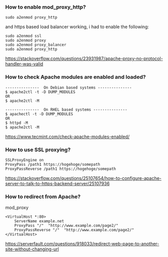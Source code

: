 ### How to enable mod_proxy_http?

```
sudo a2enmod proxy_http
```

and https based load balancer working, i had to enable the following:

```
sudo a2enmod ssl
sudo a2enmod proxy
sudo a2enmod proxy_balancer
sudo a2enmod proxy_http
```
https://stackoverflow.com/questions/23931987/apache-proxy-no-protocol-handler-was-valid

### How to check Apache modules are enabled and loaded?

```
---------------  On Debian based systems --------------- 
$ apache2ctl -t -D DUMP_MODULES   
OR 
$ apache2ctl -M
```

```
---------------  On RHEL based systems --------------- 
$ apachectl -t -D DUMP_MODULES   
OR 
$ httpd -M
$ apache2ctl -M
```

https://www.tecmint.com/check-apache-modules-enabled/

### How to use SSL proxying?

```
SSLProxyEngine on
ProxyPass /path1 https://hogehoge/somepath
ProxyPassReverse /path1 https://hogehoge/somepath
```

https://stackoverflow.com/questions/25107654/how-to-configure-apache-server-to-talk-to-https-backend-server/25107936

### How to redirect from Apache?

mod_proxy

```
<VirtualHost *:80>
    ServerName example.net
    ProxyPass "/"  "http://www.example.com/page2/"
    ProxyPassReverse "/"  "http://www.example.com/page2/"
</VirtualHost>
```

https://serverfault.com/questions/918033/redirect-web-page-to-another-site-without-changing-url
